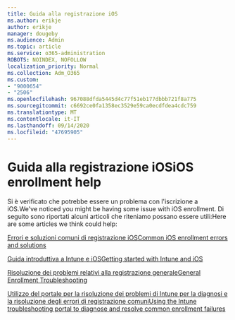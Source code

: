 ```yaml
---
title: Guida alla registrazione iOS
ms.author: erikje
author: erikje
manager: dougeby
ms.audience: Admin
ms.topic: article
ms.service: o365-administration
ROBOTS: NOINDEX, NOFOLLOW
localization_priority: Normal
ms.collection: Adm_O365
ms.custom:
- "9000654"
- "2506"
ms.openlocfilehash: 967088dfda5445d4c77f51eb177dbbb721f8a775
ms.sourcegitcommit: c6692ce0fa1358ec3529e59ca0ecdfdea4cdc759
ms.translationtype: MT
ms.contentlocale: it-IT
ms.lasthandoff: 09/14/2020
ms.locfileid: "47695905"
---
```

# <a name="ios-enrollment-help"></a><span data-ttu-id="87085-102">Guida alla registrazione iOS</span><span class="sxs-lookup"><span data-stu-id="87085-102">iOS enrollment help</span></span>

<span data-ttu-id="87085-103">Si è verificato che potrebbe essere un problema con l'iscrizione a iOS.</span><span class="sxs-lookup"><span data-stu-id="87085-103">We've noticed you might be having some issue with iOS enrollment.</span></span> <span data-ttu-id="87085-104">Di seguito sono riportati alcuni articoli che riteniamo possano essere utili:</span><span class="sxs-lookup"><span data-stu-id="87085-104">Here are some articles we think could help:</span></span> 

[<span data-ttu-id="87085-105">Errori e soluzioni comuni di registrazione iOS</span><span class="sxs-lookup"><span data-stu-id="87085-105">Common iOS enrollment errors and solutions</span></span>](https://support.microsoft.com/help/4039809/troubleshooting-ios-device-enrollment-in-intune)

[<span data-ttu-id="87085-106">Guida introduttiva a Intune e iOS</span><span class="sxs-lookup"><span data-stu-id="87085-106">Getting started with Intune and iOS</span></span>](https://docs.microsoft.com/intune/enrollment/ios-enroll)

[<span data-ttu-id="87085-107">Risoluzione dei problemi relativi alla registrazione generale</span><span class="sxs-lookup"><span data-stu-id="87085-107">General Enrollment Troubleshooting</span></span>](https://docs.microsoft.com/intune/enrollment/troubleshoot-device-enrollment-in-intune)

[<span data-ttu-id="87085-108">Utilizzo del portale per la risoluzione dei problemi di Intune per la diagnosi e la risoluzione degli errori di registrazione comuni</span><span class="sxs-lookup"><span data-stu-id="87085-108">Using the Intune troubleshooting portal to diagnose and resolve common enrollment failures</span></span>](https://docs.microsoft.com/intune/help-desk-operators)